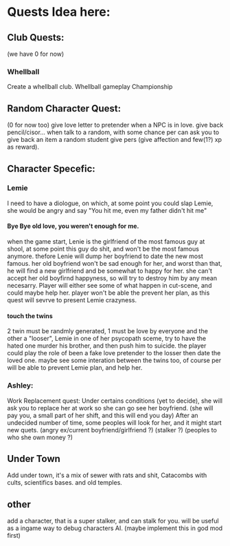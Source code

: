 # Quests Idea here:

## Club Quests:
(we have 0 for now)
### Whellball
Create a whellball club.
Whellball gameplay
Championship

## Random Character Quest:
(0 for now too)
give love letter to pretender when a NPC is in love.
give back pencil/cisor... when talk to a random, with some chance per can ask you to give back an item a random student give pers (give affection and few(1?) xp as reward).

## Character Specefic:

### Lemie

I need to have a diologue, on which, at some point you could slap Lemie, she would be angry and say "You hit me, even my father didn't hit me"

#### Bye Bye old love, you weren't enough for me.
when the game start, Lenie is the girlfriend of the most famous guy at shool, at some point this guy do shit, and won't be the most famous anymore.
thefore Lenie will dump her boyfriend to date the new most famous.
her old boyfriend won't be sad enough for her, and worst than that, he will find a new girlfriend and be somewhat to happy for her. she can't accept her old boyfirnd happyness, so will try to destroy him by any mean necesarry.
Player will either see some of what happen in cut-scene, and could maybe help her. player won't be able the prevent her plan,
as this quest will sevrve to present Lemie crazyness.

#### touch the twins
2 twin must be randmly generated, 1 must be love by everyone and the other a "looser", Lemie in one of her psycopath sceme, try to have the hated one murder his brother, and then push him to suicide.
the player could play the role of been a fake love pretender to the losser then date the loved one. maybe see some interation between the twins too, of course per will be able to prevent Lemie plan, and help her.


### Ashley: 
Work Replacement quest:
Under certains conditions (yet to decide), she will ask you to replace her at work so she can go see her boyfriend. (she will pay you, a small part of her shift, and this will end you day)
After an undecided number of time, some peoples will look for her, and it might start new quets.
(angry ex/current boyfriend/girlfriend ?) (stalker ?) (peoples to who she own money ?)


## Under Town
Add under town, it's a mix of sewer with rats and shit, Catacombs with cults, scientifics bases. and old temples.

## other

add a character, that is a super stalker, and can stalk for you.
will be useful as a ingame way to debug characters AI. (maybe implement this in god mod first)
